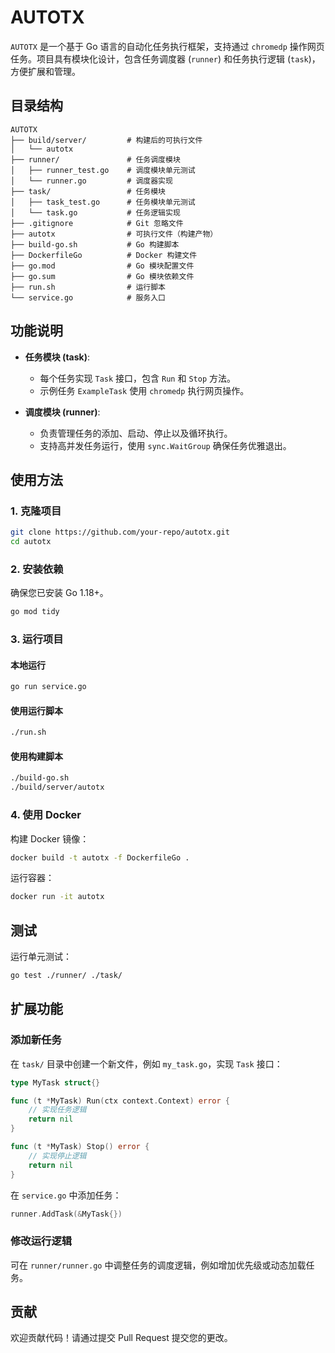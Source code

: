 
# AUTOTX

`AUTOTX` 是一个基于 Go 语言的自动化任务执行框架，支持通过 `chromedp` 操作网页任务。项目具有模块化设计，包含任务调度器 (`runner`) 和任务执行逻辑 (`task`)，方便扩展和管理。

## 目录结构

```
AUTOTX
├── build/server/         # 构建后的可执行文件
│   └── autotx
├── runner/               # 任务调度模块
│   ├── runner_test.go    # 调度模块单元测试
│   └── runner.go         # 调度器实现
├── task/                 # 任务模块
│   ├── task_test.go      # 任务模块单元测试
│   └── task.go           # 任务逻辑实现
├── .gitignore            # Git 忽略文件
├── autotx                # 可执行文件（构建产物）
├── build-go.sh           # Go 构建脚本
├── DockerfileGo          # Docker 构建文件
├── go.mod                # Go 模块配置文件
├── go.sum                # Go 模块依赖文件
├── run.sh                # 运行脚本
└── service.go            # 服务入口
```

## 功能说明

- **任务模块 (task)**:
  - 每个任务实现 `Task` 接口，包含 `Run` 和 `Stop` 方法。
  - 示例任务 `ExampleTask` 使用 `chromedp` 执行网页操作。

- **调度模块 (runner)**:
  - 负责管理任务的添加、启动、停止以及循环执行。
  - 支持高并发任务运行，使用 `sync.WaitGroup` 确保任务优雅退出。

## 使用方法

### 1. 克隆项目
```bash
git clone https://github.com/your-repo/autotx.git
cd autotx
```

### 2. 安装依赖
确保您已安装 Go 1.18+。

```bash
go mod tidy
```

### 3. 运行项目

#### 本地运行
```bash
go run service.go
```

#### 使用运行脚本
```bash
./run.sh
```

#### 使用构建脚本
```bash
./build-go.sh
./build/server/autotx
```

### 4. 使用 Docker
构建 Docker 镜像：
```bash
docker build -t autotx -f DockerfileGo .
```

运行容器：
```bash
docker run -it autotx
```

## 测试

运行单元测试：
```bash
go test ./runner/ ./task/
```

## 扩展功能

### 添加新任务
在 `task/` 目录中创建一个新文件，例如 `my_task.go`，实现 `Task` 接口：
```go
type MyTask struct{}

func (t *MyTask) Run(ctx context.Context) error {
    // 实现任务逻辑
    return nil
}

func (t *MyTask) Stop() error {
    // 实现停止逻辑
    return nil
}
```

在 `service.go` 中添加任务：
```go
runner.AddTask(&MyTask{})
```

### 修改运行逻辑
可在 `runner/runner.go` 中调整任务的调度逻辑，例如增加优先级或动态加载任务。

## 贡献
欢迎贡献代码！请通过提交 Pull Request 提交您的更改。
